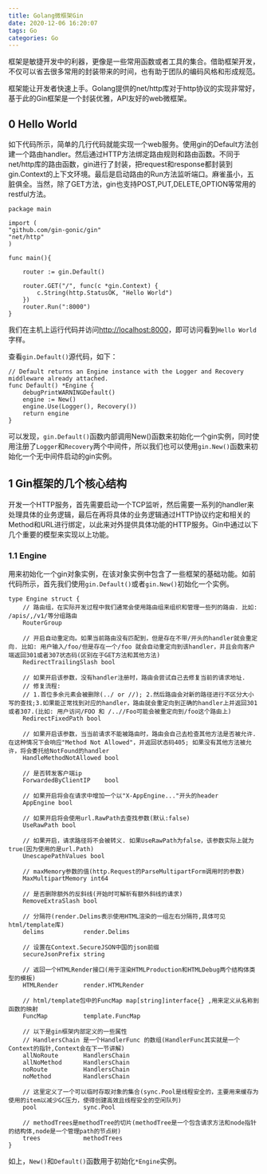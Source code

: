 ```yaml
---
title: Golang微框架Gin
date: 2020-12-06 16:20:07
tags: Go
categories: Go
---
```

框架是敏捷开发中的利器，更像是一些常用函数或者工具的集合。借助框架开发，不仅可以省去很多常用的封装带来的时间，也有助于团队的编码风格和形成规范。

框架能让开发者快速上手。Golang提供的net/http库对于http协议的实现非常好，基于此的Gin框架是一个封装优雅，API友好的web微框架。
<!-- more -->


## 0 Hello World
如下代码所示，简单的几行代码就能实现一个web服务。使用gin的Default方法创建一个路由handler。然后通过HTTP方法绑定路由规则和路由函数。不同于net/http库的路由函数，gin进行了封装，把request和response都封装到gin.Context的上下文环境。最后是启动路由的Run方法监听端口。麻雀虽小，五脏俱全。当然，除了GET方法，gin也支持POST,PUT,DELETE,OPTION等常用的restful方法。
``` golang
package main

import (
"github.com/gin-gonic/gin"
"net/http"
)

func main(){

	router := gin.Default()

	router.GET("/", func(c *gin.Context) {
		c.String(http.StatusOK, "Hello World")
	})
	router.Run(":8000")
}
```
我们在主机上运行代码并访问[http://localhost:8000](http://localhost:8000)，即可访问看到`Hello World`字样。

查看`gin.Default()`源代码，如下：
``` golang
// Default returns an Engine instance with the Logger and Recovery middleware already attached.
func Default() *Engine {
	debugPrintWARNINGDefault()
	engine := New()
	engine.Use(Logger(), Recovery())
	return engine
}
```
可以发现，`gin.Default()`函数内部调用New()函数来初始化一个gin实例，同时使用注册了`Logger`和`Recovery`两个中间件，所以我们也可以使用`gin.New()`函数来初始化一个无中间件启动的gin实例。

## 1 Gin框架的几个核心结构
开发一个HTTP服务，首先需要启动一个TCP监听，然后需要一系列的handler来处理具体的业务逻辑，最后在再将具体的业务逻辑通过HTTP协议约定和相关的Method和URL进行绑定，以此来对外提供具体功能的HTTP服务。Gin中通过以下几个重要的模型来实现以上功能。

### 1.1 Engine
用来初始化一个gin对象实例，在该对象实例中包含了一些框架的基础功能。如前代码所示，首先我们使用`gin.Default()`或者`gin.New()`初始化一个实例。
``` golang
type Engine struct {
	// 路由组，在实际开发过程中我们通常会使用路由组来组织和管理一些列的路由. 比如: /apis/,/v1/等分组路由
	RouterGroup

	// 开启自动重定向。如果当前路由没有匹配到，但是存在不带/开头的handler就会重定向. 比如: 用户输入/foo/但是存在一个/foo 就会自动重定向到该handler，并且会向客户端返回301或者307状态码(区别在于GET方法和其他方法)
	RedirectTrailingSlash bool

    // 如果开启该参数，没有handler注册时，路由会尝试自己去修复当前的请求地址.
    // 修复流程:
    // 1.首位多余元素会被删除(../ or //); 2.然后路由会对新的路径进行不区分大小写的查找;3.如果能正常找到对应的handler，路由就会重定向到正确的handler上并返回301或者307.(比如: 用户访问/FOO 和 /..//Foo可能会被重定向到/foo这个路由上)
	RedirectFixedPath bool

	// 如果开启该参数，当当前请求不能被路由时，路由会自己去检查其他方法是否被允许.在这种情况下会响应"Method Not Allowed"，并返回状态码405; 如果没有其他方法被允许，将会委托给NotFound的handler
	HandleMethodNotAllowed bool

	// 是否转发客户端ip
	ForwardedByClientIP    bool

	// 如果开启将会在请求中增加一个以"X-AppEngine..."开头的header
	AppEngine bool

	// 如果开启将会使用url.RawPath去查找参数(默认:false)
	UseRawPath bool

	// 如果开启，请求路径将不会被转义. 如果UseRawPath为false，该参数实际上就为true(因为使用的是url.Path)
	UnescapePathValues bool

	// maxMemory参数的值(http.Request的ParseMultipartForm调用时的参数)
	MaxMultipartMemory int64

	// 是否删除额外的反斜线(开始时可解析有额外斜线的请求)
	RemoveExtraSlash bool

	// 分隔符(render.Delims表示使用HTML渲染的一组左右分隔符,具体可见html/template库)
	delims           render.Delims

	// 设置在Context.SecureJSON中国的json前缀
	secureJsonPrefix string

	// 返回一个HTMLRender接口(用于渲染HTMLProduction和HTMLDebug两个结构体类型的模板)
	HTMLRender       render.HTMLRender

	// html/template包中的FuncMap map[string]interface{} ,用来定义从名称到函数的映射
	FuncMap          template.FuncMap

	// 以下是gin框架内部定义的一些属性
    // HandlersChain 是一个HandlerFunc 的数组(HandlerFunc其实就是一个Context的指针,Context会在下一节讲解)
	allNoRoute       HandlersChain
	allNoMethod      HandlersChain
	noRoute          HandlersChain
	noMethod         HandlersChain

	// 这里定义了一个可以临时存取对象的集合(sync.Pool是线程安全的，主要用来缓存为使用的item以减少GC压力，使得创建高效且线程安全的空闲队列)
	pool             sync.Pool

	// methodTrees是methodTree的切片(methodTree是一个包含请求方法和node指针的结构体,node是一个管理path的节点树)
	trees            methodTrees
}
```
如上，`New()`和`Default()`函数用于初始化`*Engine`实例。